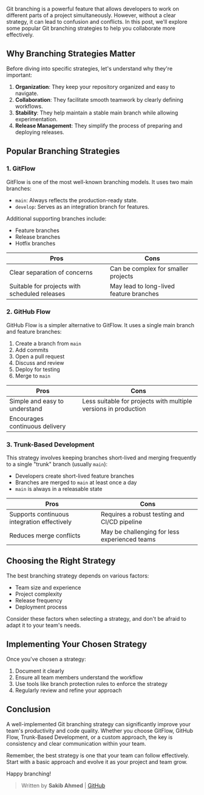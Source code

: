 Git branching is a powerful feature that allows developers to work on different parts of a project simultaneously. However, without a clear strategy, it can lead to confusion and conflicts. In this post, we'll explore some popular Git branching strategies to help you collaborate more effectively.

## Why Branching Strategies Matter

Before diving into specific strategies, let's understand why they're important:

1. **Organization**: They keep your repository organized and easy to navigate.
2. **Collaboration**: They facilitate smooth teamwork by clearly defining workflows.
3. **Stability**: They help maintain a stable main branch while allowing experimentation.
4. **Release Management**: They simplify the process of preparing and deploying releases.

## Popular Branching Strategies

### 1. GitFlow

GitFlow is one of the most well-known branching models. It uses two main branches:

- `main`: Always reflects the production-ready state.
- `develop`: Serves as an integration branch for features.

Additional supporting branches include:
- Feature branches
- Release branches
- Hotfix branches

| Pros | Cons |
|------|------|
| Clear separation of concerns | Can be complex for smaller projects |
| Suitable for projects with scheduled releases | May lead to long-lived feature branches |

### 2. GitHub Flow

GitHub Flow is a simpler alternative to GitFlow. It uses a single main branch and feature branches:

1. Create a branch from `main`
2. Add commits
3. Open a pull request
4. Discuss and review
5. Deploy for testing
6. Merge to `main`

| Pros | Cons |
|------|------|
| Simple and easy to understand | Less suitable for projects with multiple versions in production |
| Encourages continuous delivery | |

### 3. Trunk-Based Development

This strategy involves keeping branches short-lived and merging frequently to a single "trunk" branch (usually `main`):

- Developers create short-lived feature branches
- Branches are merged to `main` at least once a day
- `main` is always in a releasable state

| Pros | Cons |
|------|------|
| Supports continuous integration effectively | Requires a robust testing and CI/CD pipeline |
| Reduces merge conflicts | May be challenging for less experienced teams |

## Choosing the Right Strategy

The best branching strategy depends on various factors:

- Team size and experience
- Project complexity
- Release frequency
- Deployment process

Consider these factors when selecting a strategy, and don't be afraid to adapt it to your team's needs.

## Implementing Your Chosen Strategy

Once you've chosen a strategy:

1. Document it clearly
2. Ensure all team members understand the workflow
3. Use tools like branch protection rules to enforce the strategy
4. Regularly review and refine your approach

## Conclusion

A well-implemented Git branching strategy can significantly improve your team's productivity and code quality. Whether you choose GitFlow, GitHub Flow, Trunk-Based Development, or a custom approach, the key is consistency and clear communication within your team.

Remember, the best strategy is one that your team can follow effectively. Start with a basic approach and evolve it as your project and team grow.

Happy branching!

> Written by **Sakib Ahmed** | [GitHub](https://github.com/devvsakib)